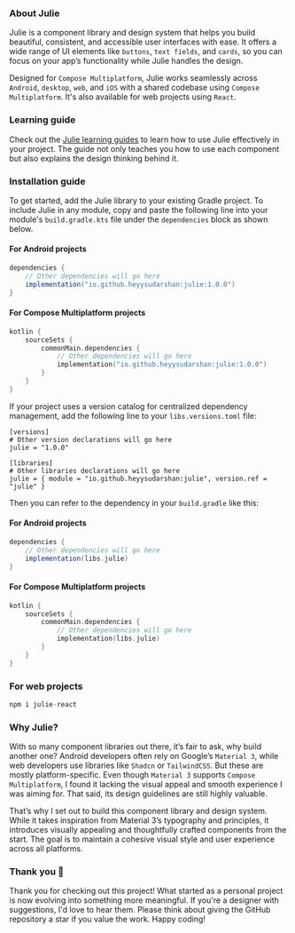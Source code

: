 ### About Julie

Julie is a component library and design system that helps you build beautiful, consistent, and
accessible user interfaces with ease. It offers a wide range of UI elements like `buttons`, `text
fields`, and `cards`, so you can focus on your app’s functionality while Julie handles the design.

Designed for `Compose Multiplatform`, Julie works seamlessly across `Android`, `desktop`, `web`, and
`iOS` with a shared codebase using `Compose Multiplatform`. It's also available for web projects
using `React`.

### Learning guide

Check out the [Julie learning guides](http://heyysudarshan.github.io/julie/learn-julie) to learn how
to use Julie effectively in your project. The guide not only teaches you how to use each component
but also explains the design thinking behind it.

### Installation guide

To get started, add the Julie library to your existing Gradle project. To include Julie in any
module, copy and paste the following line into your module's `build.gradle.kts` file under the
`dependencies` block as shown below.

#### For Android projects

```groovy
dependencies {
    // Other dependencies will go here
    implementation("io.github.heyysudarshan:julie:1.0.0")
}
```

#### For Compose Multiplatform projects

```kotlin
kotlin {
    sourceSets {
        commonMain.dependencies {
            // Other dependencies will go here
            implementation("io.github.heyysudarshan:julie:1.0.0")
        }
    }
}  
```

If your project uses a version catalog for centralized dependency management, add the following line
to your `libs.versions.toml` file:

```
[versions]
# Other version declarations will go here
julie = "1.0.0"

[libraries]
# Other libraries declarations will go here
julie = { module = "io.github.heyysudarshan:julie", version.ref = "julie" }
```

Then you can refer to the dependency in your `build.gradle` like this:

#### For Android projects

```groovy
dependencies {
    // Other dependencies will go here
    implementation(libs.julie)
}
```

#### For Compose Multiplatform projects

```kotlin
kotlin {
    sourceSets {
        commonMain.dependencies {
            // Other dependencies will go here
            implementation(libs.julie)
        }
    }
}  
```

### For web projects

```kotlin
npm i julie-react
```

### Why Julie?

With so many component libraries out there, it’s fair to ask, why build another one? Android
developers often rely on Google’s `Material 3`, while web developers use libraries like `Shadcn` or
`TailwindCSS`. But these are mostly platform-specific. Even though `Material 3` supports
`Compose Multiplatform`, I found it lacking the visual appeal and smooth experience I was aiming
for. That said, its design guidelines are still highly valuable.

That’s why I set out to build this component library and design system. While it takes inspiration
from Material 3’s typography and principles, it introduces visually appealing and thoughtfully
crafted components from the start. The goal is to maintain a cohesive visual style and user
experience across all platforms.

### Thank you 🙌

Thank you for checking out this project! What started as a personal project is now evolving into
something more meaningful. If you're a designer with suggestions, I'd love to hear them. Please
think about giving the GitHub repository a star if you value the work. Happy coding!
